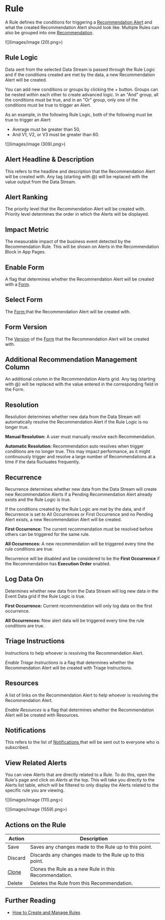 # Rule

A Rule defines the conditions for triggering a [Recommendation Alert](recommendation-alert.md) and what the created Recommendation Alert should look like. Multiple Rules can also be grouped into one [Recommendation](./).

![](images/image (20).png>)

## Rule Logic

Data sent from the selected Data Stream is passed through the Rule Logic and if the conditions created are met by the data, a new Recommendation Alert will be created.&#x20;

You can add new conditions or groups by clicking the + button. Groups can be nested within each other to create advanced logic. In an "And" group, all the conditions must be true, and in an "Or" group, only one of the conditions must be true to trigger an Alert.

As an example, in the following Rule Logic, both of the following must be true to trigger an Alert:

* Average must be greater than 50,
* And V1, V2, or V3 must be greater than 60.

![](images/image (309).png>)

## Alert Headline & Description

This refers to the headline and description that the Recommendation Alert will be created with. Any tag (starting with @) will be replaced with the value output from the Data Stream.

## Alert Ranking

The priority level that the Recommendation Alert will be created with. Priority level determines the order in which the Alerts will be displayed.

## Impact Metric

The measurable impact of the business event detected by the Recommendation Rule. This will be shown on Alerts in the Recommendation Block in App Pages. &#x20;

## Enable Form

A flag that determines whether the Recommendation Alert will be created with a [Form](form.md).

## Select Form

The [Form ](form.md)that the Recommendation Alert will be created with.

## Form Version

The [Version](../version.md) of the [Form](form.md) that the Recommendation Alert will be created with.

## Additional Recommendation Management Column

An additional column in the Recommendation Alerts grid. Any tag (starting with @) will be replaced with the value entered in the corresponding field in the Form.

## Resolution

Resolution determines whether new data from the Data Stream will automatically resolve the Recommendation Alert if the Rule Logic is no longer true.&#x20;

**Manual Resolution:** A user must manually resolve each Recommendation.&#x20;

**Automatic Resolution:** Recommendation auto resolves when trigger conditions are no longer true. This may impact performance, as it might continuously trigger and resolve a large number of Recommendations at a time if the data fluctuates frequently.

## Recurrence

Recurrence determines whether new data from the Data Stream will create new Recommendation Alerts if a Pending Recommendation Alert already exists and the Rule Logic is true.

If the conditions created by the Rule Logic are met by the data, and if Recurrence is set to All Occurrences or First Occurrence and no Pending Alert exists, a new Recommendation Alert will be created.&#x20;

**First Occurrence:** The current recommendation must be resolved before others can be triggered for the same rule.

**All Occurrences:** A new recommendation will be triggered every time the rule conditions are true.

Recurrence will be disabled and be considered to be the **First Occurrence** if the Recommendation has **Execution Order** enabled.

## Log Data On

Determines whether new data from the Data Stream will log new data in the Event Data grid if the Rule Logic is true.

**First Occurrence:** Current recommendation will only log data on the first occurrence.

**All Occurrences:** New alert data will be triggered every time the rule conditions are true.

## Triage Instructions

Instructions to help whoever is resolving the Recommendation Alert.

_Enable Triage Instructions_ is a flag that determines whether the Recommendation Alert will be created with Triage Instructions.

## Resources

A list of links on the Recommendation Alert to help whoever is resolving the Recommendation Alert.

_Enable Resources_ is a flag that determines whether the Recommendation Alert will be created with Resources.

## Notifications

This refers to the list of [Notifications ](notification.md)that will be sent out to everyone who is subscribed.

## View Related Alerts

You can view Alerts that are directly related to a Rule. To do this, open the Rule's page and click on _Alerts_ at the top. This will take you directly to the Alerts list table, which will be filtered to only display the Alerts related to the specific rule you are viewing.

![](images/image (111).png>)

![](images/image (1559).png>)

## Actions on the Rule

| **Action**                                        | **Description**                                         |
| ------------------------------------------------- | ------------------------------------------------------- |
| Save                                              | Saves any changes made to the Rule up to this point.    |
| Discard                                           | Discards any changes made to the Rule up to this point. |
| [Clone](../../how-tos/import-export-and-clone.md) | Clones the Rule as a new Rule in this Recommendation.   |
| Delete                                            | Deletes the Rule from this Recommendation.              |

## Further Reading

* [How to Create and Manage Rules](../../how-tos/recommendations/create-rules.md)


